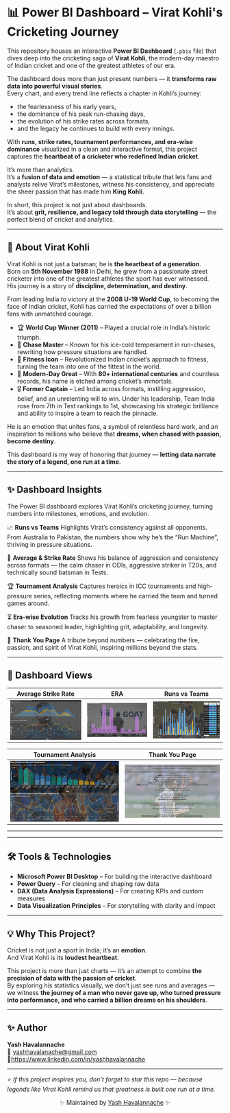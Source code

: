 # 📊 Power BI Dashboard – Virat Kohli's Cricketing Journey  

This repository houses an interactive **Power BI Dashboard** (`.pbix` file) that dives deep into the cricketing saga of **Virat Kohli**, the modern-day maestro of Indian cricket and one of the greatest athletes of our era.  

The dashboard does more than just present numbers — it **transforms raw data into powerful visual stories**.  
Every chart, and every trend line reflects a chapter in Kohli’s journey:  
- the fearlessness of his early years,  
- the dominance of his peak run-chasing days,  
- the evolution of his strike rates across formats,  
- and the legacy he continues to build with every innings.  

With **runs, strike rates, tournament performances, and era-wise dominance** visualized in a clean and interactive format, this project captures the **heartbeat of a cricketer who redefined Indian cricket**.  

It’s more than analytics.  
It’s a **fusion of data and emotion** — a statistical tribute that lets fans and analysts relive Virat’s milestones, witness his consistency, and appreciate the sheer passion that has made him **King Kohli**.  

In short, this project is not just about dashboards.  
It’s about **grit, resilience, and legacy told through data storytelling** — the perfect blend of cricket and analytics.  


---

## 🏏 About Virat Kohli  

Virat Kohli is not just a batsman; he is **the heartbeat of a generation**.  
Born on **5th November 1988** in Delhi, he grew from a passionate street cricketer into one of the greatest athletes the sport has ever witnessed.  
His journey is a story of **discipline, determination, and destiny**.  

From leading India to victory at the **2008 U-19 World Cup**, to becoming the face of Indian cricket, Kohli has carried the expectations of over a billion fans with unmatched courage.  

- 🏆 **World Cup Winner (2011)** – Played a crucial role in India’s historic triumph.  
- 👑 **Chase Master** – Known for his ice-cold temperament in run-chases, rewriting how pressure situations are handled.  
- 💪 **Fitness Icon** – Revolutionized Indian cricket’s approach to fitness, turning the team into one of the fittest in the world.  
- 🐐 **Modern-Day Great** – With **80+ international centuries** and countless records, his name is etched among cricket’s immortals.  
- 🎖️ **Former Captain** – Led India across formats, instilling aggression, belief, and an unrelenting will to win. Under his leadership, Team India rose from 7th in Test rankings to 1st, showcasing his strategic brilliance and ability to inspire a team to reach the pinnacle.
 
He is an emotion that unites fans, a symbol of relentless hard work, and an inspiration to millions who believe that **dreams, when chased with passion, become destiny**.  

This dashboard is my way of honoring that journey — **letting data narrate the story of a legend, one run at a time**.  

---

## ✨ Dashboard Insights

The Power BI dashboard explores Virat Kohli’s cricketing journey, turning numbers into milestones, emotions, and evolution.

📈 **Runs vs Teams**
Highlights Virat’s consistency against all opponents. From Australia to Pakistan, the numbers show why he’s the “Run Machine”, thriving in pressure situations.

🎯 **Average & Strike Rate**
Shows his balance of aggression and consistency across formats — the calm chaser in ODIs, aggressive striker in T20s, and technically sound batsman in Tests.

🏆 **Tournament Analysis**
Captures heroics in ICC tournaments and high-pressure series, reflecting moments where he carried the team and turned games around.

⏳ **Era-wise Evolution**
Tracks his growth from fearless youngster to master chaser to seasoned leader, highlighting grit, adaptability, and longevity.

🙏 **Thank You Page**
A tribute beyond numbers — celebrating the fire, passion, and spirit of Virat Kohli, inspiring millions beyond the stats.

---

## 📸 Dashboard Views  

| Average Strike Rate | ERA | Runs vs Teams |
|---------------------|-----|---------------|
| ![Average Strike Rate](images/avg_sr.png) | ![ERA](images/era.png) | ![Runs vs Teams](images/runsvsteams.png) |

| Tournament Analysis | Thank You Page |
|---------------------|----------------|
| ![Tournament](images/tournament.png) | ![Thanks](images/thanks.png) |

---

---

## 🛠️ Tools & Technologies  
- **Microsoft Power BI Desktop** – For building the interactive dashboard  
- **Power Query** – For cleaning and shaping raw data  
- **DAX (Data Analysis Expressions)** – For creating KPIs and custom measures  
- **Data Visualization Principles** – For storytelling with clarity and impact  

---

## 💡 Why This Project?  
Cricket is not just a sport in India; it’s an **emotion**.  
And Virat Kohli is its **loudest heartbeat**.  

This project is more than just charts — it’s an attempt to combine **the precision of data with the passion of cricket**.  
By exploring his statistics visually, we don’t just see runs and averages — we witness **the journey of a man who never gave up, who turned pressure into performance, and who carried a billion dreams on his shoulders**.  

---

## ✨ Author  
**Yash Havalannache**  
📧 yashhavalanache@gmail.com 
🔗https://www.linkedin.com/in/yashhavalannache 

---

⭐ *If this project inspires you, don’t forget to star this repo — because legends like Virat Kohli remind us that greatness is built one run at a time.*  


<p align="center"> ✨ Maintained by <a href="https://github.com/yashhavalannache">Yash Havalannache</a> ✨ </p> 